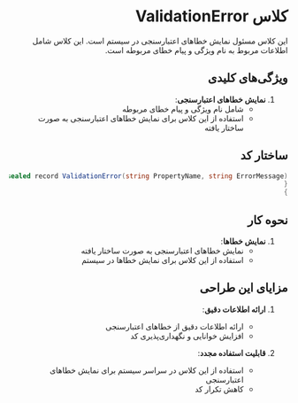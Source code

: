  <div dir="rtl">

# کلاس ValidationError

این کلاس مسئول نمایش خطاهای اعتبارسنجی در سیستم است. این کلاس شامل اطلاعات مربوط به نام ویژگی و پیام خطای مربوطه است.

## ویژگی‌های کلیدی

1. **نمایش خطاهای اعتبارسنجی**:
   - شامل نام ویژگی و پیام خطای مربوطه
   - استفاده از این کلاس برای نمایش خطاهای اعتبارسنجی به صورت ساختار یافته

## ساختار کد

```csharp
public sealed record ValidationError(string PropertyName, string ErrorMessage)
{
}
```

## نحوه کار

1. **نمایش خطاها**:
   - نمایش خطاهای اعتبارسنجی به صورت ساختار یافته
   - استفاده از این کلاس برای نمایش خطاها در سیستم

## مزایای این طراحی

1. **ارائه اطلاعات دقیق**:
   - ارائه اطلاعات دقیق از خطاهای اعتبارسنجی
   - افزایش خوانایی و نگهداری‌پذیری کد

2. **قابلیت استفاده مجدد**:
   - استفاده از این کلاس در سراسر سیستم برای نمایش خطاهای اعتبارسنجی
   - کاهش تکرار کد

</div>